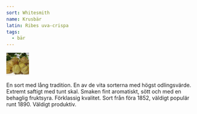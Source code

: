 ```yaml
---
sort: Whitesmith
name: Krusbär
latin: Ribes uva-crispa
tags:
  - bär
---
```


<img src="/img/ribes-uva-crispa-whitesmith.jpg" width="60" data-srcset="1x, 1.5x, 2x" alt="Ribes uva-crispa Whitesmith" data-attribution="https://deaflora.de">

En sort med lång tradition. En av de vita sorterna med högst odlingsvärde. Extremt saftigt med tunt skal. Smaken fint aromatiskt, sött och med en behaglig fruktsyra. Förklassig kvalitet. Sort från föra 1852, väldigt populär runt 1890. Väldigt produktiv.
